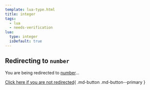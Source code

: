 ```yaml
---
template: lua-type.html
title: integer
tags:
  - lua
  - needs-verification
lua:
  type: integer
  isDefault: true
---
```


## Redirecting to `number`

You are being redirected to [number](general/types/number.md)...

[Click here if you are not redirected](general/types/number.md){ .md-button .md-button--primary }

